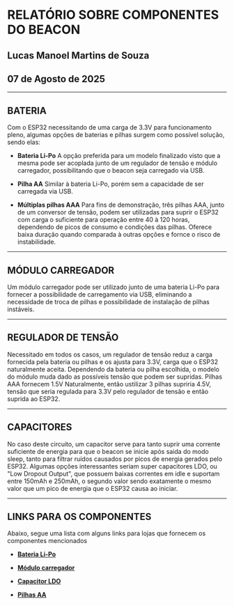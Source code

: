 # RELATÓRIO SOBRE COMPONENTES DO BEACON

## Lucas Manoel Martins de Souza

## 07 de Agosto de 2025

---

## BATERIA

Com o ESP32 necessitando de uma carga de 3.3V para funcionamento pleno, algumas opções de baterias e pilhas surgem como possível solução, sendo elas:

- **Bateria Li-Po**
  A opção preferida para um modelo finalizado visto que a mesma pode ser acoplada junto de um regulador de tensão e módulo carregador, possibilitando que o beacon seja carregado via USB.

- **Pilha AA**
  Similar à bateria Li-Po, porém sem a capacidade de ser carregada via USB.

- **Múltiplas pilhas AAA**
  Para fins de demonstração, três pilhas AAA, junto de um conversor de tensão, podem ser utilizadas para suprir o ESP32 com carga o suficiente para operação entre 40 à 120 horas, dependendo de picos de consumo e condições das pilhas. Oferece baixa duração quando comparada à outras opções e fornce o risco de instabilidade.

---

## MÓDULO CARREGADOR

Um módulo carregador pode ser utilizado junto de uma bateria Li-Po para fornecer a possibilidade de carregamento via USB, eliminando a necessidade de troca de pilhas e possibilidade de instalação de pilhas instáveis.

---

## REGULADOR DE TENSÃO

Necessitado em todos os casos, um regulador de tensão reduz a carga fornecida pela bateria ou pilhas e os ajusta para 3.3V, carga que o ESP32 naturalmente aceita. Dependendo da bateria ou pilha escolhida, o modelo do módulo muda dado as possíveis tensão que podem ser supridas. Pilhas AAA fornecem 1.5V Naturalmente, então ustilizar 3 pilhas supriria 4.5V, tensão que seria regulada para 3.3V pelo regulador de tensão e então suprida ao ESP32.

---

## CAPACITORES

No caso deste circuito, um capacitor serve para tanto suprir uma corrente suficiente de energia para que o beacon se inicie após saida do modo sleep, tanto para filtrar ruídos causados por picos de energia gerados pelo ESP32.
Algumas opções interessantes seriam super capacitores LDO, ou "Low Dropout Output", que possuem baixas correntes em idle e suportam entre 150mAh e 250mAh, o segundo valor sendo exatamente o mesmo valor que um pico de energia que o ESP32 causa ao iniciar.

---

## LINKS PARA OS COMPONENTES

Abaixo, segue uma lista com alguns links para lojas que fornecem os componentes mencionados

- [**Bateria Li-Po**](https://www.mercadolivre.com.br/bateria-recarregavel-lipo-37v-1000mah-conector-jstphr3/up/MLBU1091645563)

- [**Módulo carregador**](https://curtocircuito.com.br/carregador-bateria-lithium-1a-com-protecao-tp4056.html)

- [**Capacitor LDO**](https://www.acheicomponentes.com.br/transistores/transistor-regulador-de-tensao-ht7333-sot-89-smd)

- [**Pilhas AA**](https://www.lojaduracell.com.br/depto/pilhas-alcalinas/pilhas-aa-pequena)
